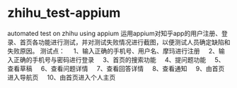 # zhihu_test-appium
 automated test on zhihu using appium
运用appium对知乎app的用户注册、登录、首页各功能进行测试，并对测试失败情况进行截图，以便测试人员确定缺陷和失败原因。
测试点：
     1、输入正确的手机号、用户名、摩玛进行注册
     2、输入正确的手机号与密码进行登录
     3、首页的搜索功能
     4、提问题功能
     5、查看草稿
     6、查看问题详情
     7、查看回答详情
     8、查看通知
     9、由首页进入导航页
     10、由首页进入个人主页

